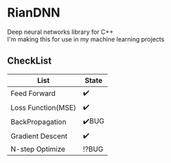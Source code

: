 # RianDNN
Deep neural networks library for C++ <br/>
I'm making this for use in my machine learning projects

## CheckList
| List | State |
|------|------|
| Feed Forward | :heavy_check_mark: |
| Loss Function(MSE) | :heavy_check_mark: |
| BackPropagation | :heavy_check_mark:BUG |
| Gradient Descent | :heavy_check_mark: |
| N-step Optimize |:interrobang:BUG |
